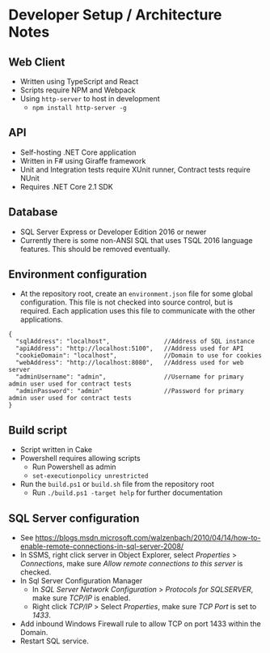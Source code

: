 # Developer Setup / Architecture Notes

## Web Client
- Written using TypeScript and React
- Scripts require NPM and Webpack
- Using `http-server` to host in development
    - `npm install http-server -g`

## API
- Self-hosting .NET Core application
- Written in F# using Giraffe framework
- Unit and Integration tests require XUnit runner, Contract tests require NUnit
- Requires .NET Core 2.1 SDK

## Database
- SQL Server Express or Developer Edition 2016 or newer
- Currently there is some non-ANSI SQL that uses TSQL 2016 language features. This should be removed eventually.

## Environment configuration
- At the repository root, create an `environment.json` file for some global configuration. This file is not checked into source control, but is required. Each application uses this file to communicate with the other applications.

```
{
  "sqlAddress": "localhost",               //Address of SQL instance
  "apiAddress": "http://localhost:5100",   //Address used for API
  "cookieDomain": "localhost",             //Domain to use for cookies
  "webAddress": "http://localhost:8080",   //Address used for web server
  "adminUsername": "admin",                //Username for primary admin user used for contract tests
  "adminPassword": "admin"                 //Password for primary admin user used for contract tests
}
```

## Build script
- Script written in Cake
- Powershell requires allowing scripts
    - Run Powershell as admin
    - `set-executionpolicy unrestricted`
- Run the `build.ps1` or `build.sh` file from the repository root
    - Run `./build.ps1 -target help` for further documentation

## SQL Server configuration
- See https://blogs.msdn.microsoft.com/walzenbach/2010/04/14/how-to-enable-remote-connections-in-sql-server-2008/
- In SSMS, right click server in Object Explorer, select _Properties_ > _Connections_, make sure _Allow remote connections to this server_ is checked.
- In Sql Server Configuration Manager 
    - In _SQL Server Network Configuration_ > _Protocols for SQLSERVER_, make sure _TCP/IP_ is enabled.
    - Right click _TCP/IP_ > Select _Properties_, make sure _TCP Port_ is set to _1433_.
- Add inbound Windows Firewall rule to allow TCP on port 1433 within the Domain.
- Restart SQL service.